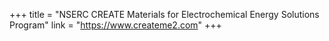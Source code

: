 +++
title = "NSERC CREATE Materials for Electrochemical Energy Solutions Program"
link = "https://www.createme2.com"
+++
